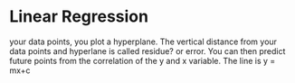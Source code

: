# Linear Regression
your data points, you plot a hyperplane. The vertical distance from your data points and hyperlane is called residue? or error.
You can then predict future points from the correlation of the y and x variable. The line is y = mx+c

